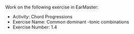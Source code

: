 Work on the following exercise in EarMaster:
- Activity: Chord Progressions
- Exercise Name: Common dominant -tonic combinations
- Exercise Number: 1.4
